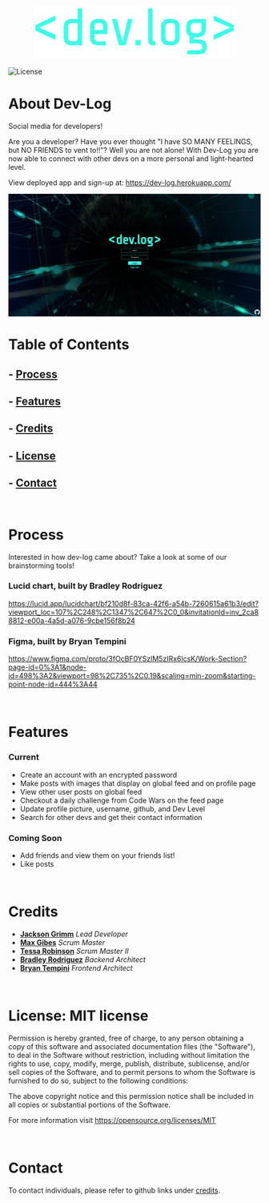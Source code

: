 <div align="center"><img src="./client/src/assets/dev.log.png"/></div>

![License](https://img.shields.io/badge/license-MIT-brightgreen)

# About Dev-Log
Social media for developers!

Are you a developer? Have you ever thought "I have SO MANY FEELINGS, but NO FRIENDS to vent to!!"? Well you are not alone! With Dev-Log you are now able to connect with other devs on a more personal and light-hearted level.

View deployed app and sign-up at: https://dev-log.herokuapp.com/

<img align="center" src="./client/src/assets/loginSS.png" />

</br>

# Table of Contents
## - [Process](#process)
## - [Features](#features)
## - [Credits](#credits)
## - [License](#license)
## - [Contact](#contact)

<br/>

# Process
Interested in how dev-log came about? Take a look at some of our brainstorming tools!

### Lucid chart, built by Bradley Rodriguez
https://lucid.app/lucidchart/bf210d8f-83ca-42f6-a54b-7260615a61b3/edit?viewport_loc=107%2C248%2C1347%2C647%2C0_0&invitationId=inv_2ca88812-e00a-4a5d-a076-9cbe156f8b24

### Figma, built by Bryan Tempini
https://www.figma.com/proto/3fOcBF0YSzlM5zIRx6lcsK/Work-Section?page-id=0%3A1&node-id=498%3A2&viewport=98%2C735%2C0.19&scaling=min-zoom&starting-point-node-id=444%3A44

</br>

# Features
### Current
- Create an account with an encrypted password
- Make posts with images that display on global feed and on profile page
- View other user posts on global feed
- Checkout a daily challenge from Code Wars on the feed page
- Update profile picture, username, github, and Dev Level
- Search for other devs and get their contact information

### Coming Soon
- Add friends and view them on your friends list!
- Like posts

</br>

# Credits
- <a href="https://github.com/JacksonGrimm">**Jackson Grimm**</a> _Lead Developer_
- <a href="https://github.com/Slimshady079">**Max Gibes**</a> _Scrum Master_
- <a href="https://github.com/tessie-the-messy">**Tessa Robinson**</a> _Scrum Master II_
- <a href="https://github.com/HeyItsBradley">**Bradley Rodriguez**</a> _Backend Architect_
- <a href="https://github.com/btempini">**Bryan Tempini**</a> _Frontend Architect_

</br>

# License: MIT license
Permission is hereby granted, free of charge, to any person obtaining a copy of this software and associated documentation files (the "Software"), to deal in the Software without restriction, including without limitation the rights to use, copy, modify, merge, publish, distribute, sublicense, and/or sell copies of the Software, and to permit persons to whom the Software is furnished to do so, subject to the following conditions:

The above copyright notice and this permission notice shall be included in all copies or substantial portions of the Software.

For more information visit https://opensource.org/licenses/MIT

</br>

# Contact
To contact individuals, please refer to github links under [credits](#credits).
